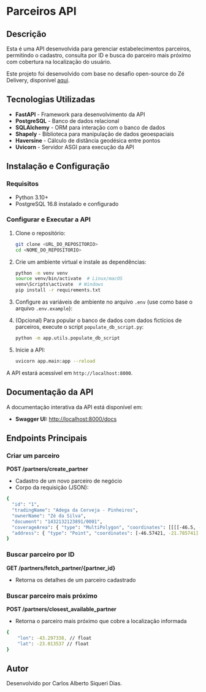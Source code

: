 # Parceiros API

## Descrição

Esta é uma API desenvolvida para gerenciar estabelecimentos parceiros, permitindo o cadastro, consulta por ID e busca do parceiro mais próximo com cobertura na localização do usuário.

Este projeto foi desenvolvido com base no desafio open-source do Zé Delivery, disponível [aqui](https://github.com/ab-inbev-ze-company/ze-code-challenges/blob/master/backend_pt.md).

## Tecnologias Utilizadas

- **FastAPI** - Framework para desenvolvimento da API
- **PostgreSQL** - Banco de dados relacional
- **SQLAlchemy** - ORM para interação com o banco de dados
- **Shapely** - Biblioteca para manipulação de dados geoespaciais
- **Haversine** - Cálculo de distância geodésica entre pontos
- **Uvicorn** - Servidor ASGI para execução da API

## Instalação e Configuração

### Requisitos

- Python 3.10+
- PostgreSQL 16.8 instalado e configurado

### Configurar e Executar a API

1. Clone o repositório:
   ```sh
   git clone <URL_DO_REPOSITORIO>
   cd <NOME_DO_REPOSITORIO>
   ```
2. Crie um ambiente virtual e instale as dependências:
   ```sh
   python -m venv venv
   source venv/bin/activate  # Linux/macOS
   venv\Scripts\activate  # Windows
   pip install -r requirements.txt
   ```
3. Configure as variáveis de ambiente no arquivo `.env` (use como base o arquivo `.env.example`):

4. (Opcional) Para popular o banco de dados com dados fictícios de parceiros, execute o script `populate_db_script.py`:
   ```sh
   python -m app.utils.populate_db_script
   ```
5. Inicie a API:
   ```sh
   uvicorn app.main:app --reload
   ```

A API estará acessível em `http://localhost:8000`.


## Documentação da API

A documentação interativa da API está disponível em:

- **Swagger UI:** [http://localhost:8000/docs](http://localhost:8000/docs)

## Endpoints Principais

### Criar um parceiro
**POST /partners/create_partner**
- Cadastro de um novo parceiro de negócio
- Corpo da requisição (JSON):
```sh
{
  "id": "1", 
  "tradingName": "Adega da Cerveja - Pinheiros",
  "ownerName": "Zé da Silva",
  "document": "1432132123891/0001",
  "coverageArea": { "type": "MultiPolygon", "coordinates": [[[[-46.5, -23.5], [-46.6, -23.6], [-46.7, -23.7], [-46.5, -23.5]]]] },
  "address": { "type": "Point", "coordinates": [-46.57421, -21.785741] }
}
```

### Buscar parceiro por ID
**GET /partners/fetch_partner/{partner_id}**
- Retorna os detalhes de um parceiro cadastrado

### Buscar parceiro mais próximo
**POST /partners/closest_available_partner**
- Retorna o parceiro mais próximo que cobre a localização informada
```sh
{
    "lon": -43.297338, // float
    "lat": -23.013537 // float
}
```

## Autor

Desenvolvido por Carlos Alberto Siqueri Dias.

